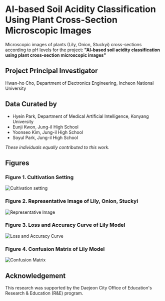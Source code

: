 # AI-based Soil Acidity Classification Using Plant Cross-Section Microscopic Images

Microscopic images of plants (Lily, Onion, Stuckyi) cross-sections according to pH levels for the project: **"AI-based soil acidity classification using plant cross-section microscopic images"**

## Project Principal Investigator

Hwan-ho Cho, Department of Electronics Engineering, Incheon National University

## Data Curated by

* Hyein Park, Department of Medical Artificial Intelligence, Konyang University
* Eunji Kwon, Jung-il High School
* Yoonseo Kim, Jung-il High School
* Soyul Park, Jung-il High School

*These individuals equally contributed to this work.*

## Figures

### Figure 1. Cultivation Setting
![Cultivation setting](https://github.com/Hwan-ho/R-E.23/assets/70419715/4111c1b2-a64b-49dd-bf2c-640e4539519f)


### Figure 2. Representative Image of Lily, Onion, Stuckyi
![Representative Image](https://github.com/Hwan-ho/R-E.23/assets/70419715/8e8d6484-f564-4d61-8e5b-16a5e0e5b09e)


### Figure 3. Loss and Accuracy Curve of Lily Model
![Loss and Accuracy Curve](https://github.com/Hwan-ho/R-E.23/assets/70419715/a61724f8-e91f-4775-8d0a-0ce60b925c91)

### Figure 4. Confusion Matrix of Lily Model
![Confusion Matrix](https://github.com/Hwan-ho/R-E.23/assets/70419715/372e734b-5622-4e2e-b556-27cb0d18dbad)

## Acknowledgement

This research was supported by the Daejeon City Office of Education's Research & Education (R&E) program.
